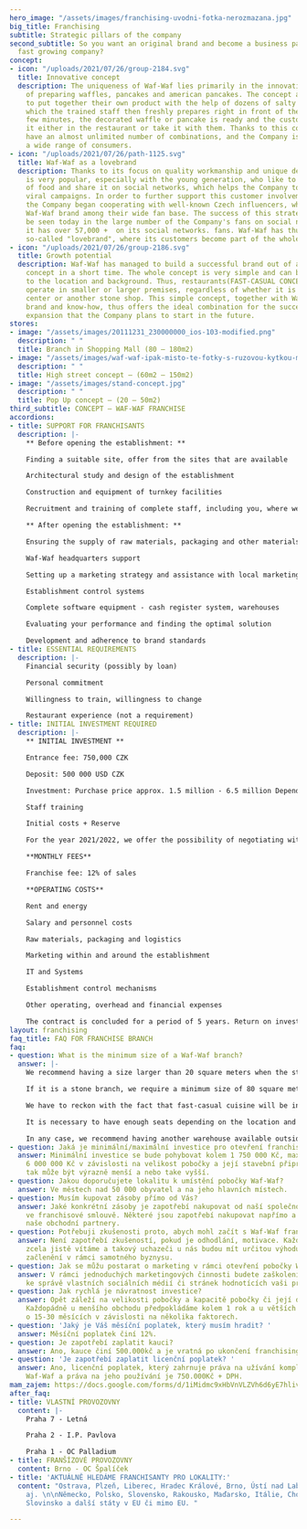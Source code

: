 ```yaml
---
hero_image: "/assets/images/franchising-uvodni-fotka-nerozmazana.jpg"
big_title: Franchising
subtitle: Strategic pillars of the company
second_subtitle: So you want an original brand and become a business partner of a
  fast growing company?
concept:
- icon: "/uploads/2021/07/26/group-2184.svg"
  title: Innovative concept
  description: The uniqueness of Waf-Waf lies primarily in the innovative concept
    of preparing waffles, pancakes and american pancakes. The concept allows customers
    to put together their own product with the help of dozens of salty and sweet ingredients,
    which the trained staff then freshly prepares right in front of them. After a
    few minutes, the decorated waffle or pancake is ready and the customer can eat
    it either in the restaurant or take it with them. Thanks to this concept, customers
    have an almost unlimited number of combinations, and the Company is able to attract
    a wide range of consumers.
- icon: "/uploads/2021/07/26/path-1125.svg"
  title: Waf-Waf as a lovebrand
  description: Thanks to its focus on quality workmanship and unique decoration, Waf-Waf
    is very popular, especially with the young generation, who like to take pictures
    of food and share it on social networks, which helps the Company to create effective
    viral campaigns. In order to further support this customer involvement in marketing,
    the Company began cooperating with well-known Czech influencers, who promote the
    Waf-Waf brand among their wide fan base. The success of this strategy can already
    be seen today in the large number of the Company's fans on social networks, when
    it has over 57,000 +  on its social networks. fans. Waf-Waf has thus become a
    so-called "lovebrand", where its customers become part of the whole concept.
- icon: "/uploads/2021/07/26/group-2186.svg"
  title: Growth potential
  description: Waf-Waf has managed to build a successful brand out of an innovative
    concept in a short time. The whole concept is very simple and can be easily adapted
    to the location and background. Thus, restaurants(FAST-CASUAL CONCEPT) can easily
    operate in smaller or larger premises, regardless of whether it is a shopping
    center or another stone shop. This simple concept, together with Waf-Waf's strong
    brand and know-how, thus offers the ideal combination for the successful franchise
    expansion that the Company plans to start in the future.
stores:
- image: "/assets/images/20111231_230000000_ios-103-modified.png"
  description: " "
  title: Branch in Shopping Mall (80 – 180m2)
- image: "/assets/images/waf-waf-ipak-misto-te-fotky-s-ruzovou-kytkou-mala-fotka-v-uvodnim-ramecku.jpg"
  description: " "
  title: High street concept – (60m2 – 150m2)
- image: "/assets/images/stand-concept.jpg"
  description: " "
  title: Pop Up concept – (20 – 50m2)
third_subtitle: CONCEPT – WAF-WAF FRANCHISE
accordions:
- title: SUPPORT FOR FRANCHISANTS
  description: |-
    ** Before opening the establishment: **

    Finding a suitable site, offer from the sites that are available

    Architectural study and design of the establishment

    Construction and equipment of turnkey facilities

    Recruitment and training of complete staff, including you, where we will introduce you to individual processes (operation, quality, marketing, finance, human resources, restaurant control, loyalty system, software, etc.)

    ** After opening the establishment: **

    Ensuring the supply of raw materials, packaging and other materials (especially marketing), including technology and logistics

    Waf-Waf headquarters support

    Setting up a marketing strategy and assistance with local marketing

    Establishment control systems

    Complete software equipment - cash register system, warehouses

    Evaluating your performance and finding the optimal solution

    Development and adherence to brand standards
- title: ESSENTIAL REQUIREMENTS
  description: |-
    Financial security (possibly by loan)

    Personal commitment

    Willingness to train, willingness to change

    Restaurant experience (not a requirement)
- title: INITIAL INVESTMENT REQUIRED
  description: |-
    ** INITIAL INVESTMENT **

    Entrance fee: 750,000 CZK

    Deposit: 500 000 USD CZK

    Investment: Purchase price approx. 1.5 million - 6.5 million Depending on the type of operation selected

    Staff training

    Initial costs + Reserve

    For the year 2021/2022, we offer the possibility of negotiating within the offered entry conditions, the so-called CovidDiscount.

    **MONTHLY FEES**

    Franchise fee: 12% of sales

    **OPERATING COSTS**

    Rent and energy

    Salary and personnel costs

    Raw materials, packaging and logistics

    Marketing within and around the establishment

    IT and Systems

    Establishment control mechanisms

    Other operating, overhead and financial expenses

    The contract is concluded for a period of 5 years. Return on investment can be achieved within 12-24 months.
layout: franchising
faq_title: FAQ FOR FRANCHISE BRANCH
faq:
- question: What is the minimum size of a Waf-Waf branch?
  answer: |-
    We recommend having a size larger than 20 square meters when the stand is in the mall.

    If it is a stone branch, we require a minimum size of 80 square meters.

    We have to reckon with the fact that fast-casual cuisine will be installed here, as well as supplies or possibly a warehouse.

    It is necessary to have enough seats depending on the location and type of operation.

    In any case, we recommend having another warehouse available outside the premises.
- question: Jaká je minimální/maximální investice pro otevření franchisy Waf-Waf?
  answer: Minimální investice se bude pohybovat kolem 1 750 000 Kč, maximální pak
    6 000 000 Kč v závislosti na velikost pobočky a její stavební připravenosti. Investice
    tak může být výrazně menší a nebo take vyšší.
- question: Jakou doporučujete lokalitu k umístění pobočky Waf-Waf?
  answer: Ve městech nad 50 000 obyvatel a na jeho hlavních místech.
- question: Musím kupovat zásoby přímo od Vás?
  answer: Jaké konkrétní zásoby je zapotřebí nakupovat od naší společnosti je obsaženo
    ve franchisové smlouvě. Některé jsou zapotřebí nakupovat napřímo a některé přes
    naše obchodní partnery.
- question: Potřebuji zkušenosti proto, abych mohl začít s Waf-Waf franchise?
  answer: Není zapotřebí zkušeností, pokud je odhodlání, motivace. Každopádně zkušenosti,
    zcela jistě vítáme a takový uchazeči u nás budou mít určitou výhodu rychlejšího
    začlenění v rámci samotného byznysu.
- question: Jak se můžu postarat o marketing v rámci otevření pobočky Waf-Waf?
  answer: V rámci jednoduchých marketingových činnosti budete zaškoleni, například
    ke správě vlastních sociálních médií či stránek hodnotících vaši provozovnu.
- question: Jak rychlá je návratnost investice?
  answer: Opět záleží na velikosti pobočky a kapacitě pobočky či její doporučené lokalitě.
    Každopádně u menšího obchodu předpokládáme kolem 1 rok a u větších se můžeme bavit
    o 15-30 měsících v závislosti na několika faktorech.
- question: 'Jaký je Váš měsíční poplatek, který musím hradit? '
  answer: Měsíční poplatek činí 12%.
- question: Je zapotřebí zaplatit kauci?
  answer: Ano, kauce činí 500.000kč a je vratná po ukončení franchisingové smlouvy.
- question: 'Je zapotřebí zaplatit licenční poplatek? '
  answer: Ano, licenční poplatek, který zahrnuje práva na užívání kompletního brandu
    Waf-Waf a práva na jeho používání je 750.000Kč + DPH.
mam_zajem: https://docs.google.com/forms/d/1iMidmc9xHbVnVLZVh6d6yE7hliv2U6I_DqN5lSW_3vI/prefill
after_faq:
- title: VLASTNÍ PROVOZOVNY
  content: |-
    Praha 7 - Letná

    Praha 2 - I.P. Pavlova

    Praha 1 - OC Palladium
- title: FRANŠÍZOVÉ PROVOZOVNY
  content: Brno - OC Špalíček
- title: 'AKTUÁLNĚ HLEDÁME FRANCHISANTY PRO LOKALITY:'
  content: "Ostrava, Plzeň, Liberec, Hradec Králové, Brno, Ústí nad Labem, České Budějovice
    aj. \n\nNěmecko, Polsko, Slovensko, Rakousko, Maďarsko, Itálie, Chorvatsko, Srbsko,
    Slovinsko a další státy v EU či mimo EU. "

---
```

